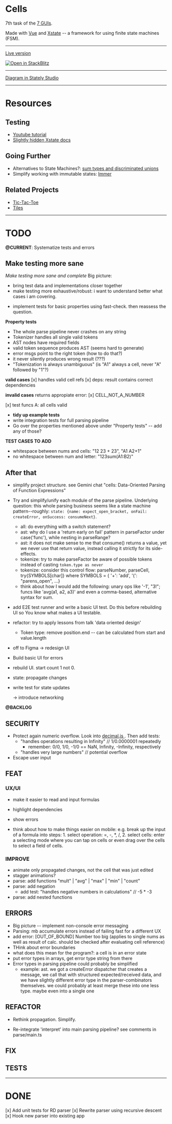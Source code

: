 # Cells

7th task of the [7 GUIs](https://eugenkiss.github.io/7guis/tasks/#cells).

Made with [Vue](https://vuejs.org/) and [Xstate](https://stately.ai/docs) -- a framework for using finite state machines (FSM).

---

[Live version](https://tsxoxo.github.io/7GUIs-Xstate-Vue--7.Cells/)

[![Open in StackBlitz](https://developer.stackblitz.com/img/open_in_stackblitz.svg)](https://stackblitz.com/github/tsxoxo/7GUIs-Xstate-Vue--6.Cells)

---

[Diagram in Stately Studio](https://stately.ai/registry/editor/6782ed10-3960-405b-8d20-47a05f5bb92c?machineId=b0690012-5357-4cf2-b293-6e096d531e5c)

---

# Resources

## Testing

- [Youtube tutorial](https://www.youtube.com/watch?v=SauvYKQGzXE)
- [Slightly hidden Xstate docs](https://graph-docs.vercel.app/model-based-testing/intro)

## Going Further

- Alternatives to State Machines?: [sum types and discriminated unions](https://www.google.com/search?q=state+machine+alternatives+%27sum+types%27+OR+%27discriminated+unions%27&sca_esv=61c64a259e7d732d&hl=en&sxsrf=AHTn8zrTu46-V4JABk7UKLuK4GUoZGqhOg%3A1738328579715&ei=A8qcZ5WsK-K2i-gPsPGM8AE&ved=0ahUKEwjVufzLgqCLAxVi2wIHHbA4Ax4Q4dUDCBE&uact=5&oq=state+machine+alternatives+%27sum+types%27+OR+%27discriminated+unions%27&gs_lp=Egxnd3Mtd2l6LXNlcnAiQHN0YXRlIG1hY2hpbmUgYWx0ZXJuYXRpdmVzICdzdW0gdHlwZXMnIE9SICdkaXNjcmltaW5hdGVkIHVuaW9ucydIuHBQwgZYk2xwBHgBkAEAmAGfAaAB2hqqAQQ4LjI1uAEDyAEA-AEBmAIZoAKwFcICChAAGLADGNYEGEfCAgUQIRigAcICBxAhGKABGArCAgQQIRgVwgIIEAAYgAQYogTCAgUQABjvBZgDAIgGAZAGCJIHBDIuMjOgB89d&sclient=gws-wiz-serp)
- Simplify working with immutable states: [Immer](https://immerjs.github.io/immer/)

## Related Projects

- [Tic-Tac-Toe](https://github.com/statelyai/xstate/blob/main/examples/tic-tac-toe-react/src/ticTacToeMachine.ts)
- [Tiles](https://github.com/statelyai/xstate/blob/main/examples/tiles/src/tilesMachine.ts)

---

# TODO

**@CURRENT**: Systematize tests and errors

## Make testing more sane

_Make testing more sane and complete_
Big picture:

- bring test data and implementations closer together
- make testing more exhaustive/robust: i want to understand better what cases i am covering.

* implement tests for basic properties using fast-check. then reassess the question.

**Property tests**

- The whole parse pipeline never crashes on any string
- Tokenizer handles all single valid tokens
- AST nodes have required fields
- valid token sequence produces AST (seems hard to generate)
- error msgs point to the right token (how to do that?)
- it never silently produces wrong result (???)
- "Tokenization is always unambiguous" (is "A1" always a cell, never "A" followed by "1"?)

**valid cases**
[x] handles valid cell refs
[x] deps: result contains correct dependencies

**invalid cases**
returns appropiate error:
[x] CELL_NOT_A_NUMBER

[x] test funcs A: all cells valid

- **tidy up example tests**
- write integration tests for full parsing pipeline
- Go over the properties mentioned above under "Property tests" -- add any of those?

**TEST CASES TO ADD**

- whitespace between nums and cells: "12 23 + 23", "A1 A2+1"
- no whitespace between num and letter: "123sum(A1:B2)"

## After that

- simplify project structure. see Gemini chat "cells: Data-Oriented Parsing of Function Expressions"

- Try and simplify/unify each module of the parse pipeline. Underlying question: this whole parsing business seems like a state machine pattern--roughly:
  `state: {name: expect_open_bracket, onFail: createError, onSuccess: consumeNext}`.

    - all: do everything with a switch statement?
    - ast: why do I use a 'return early on fail' pattern in parseFactor under case('func'), while nesting in parseRange?
    - ast: it does not make sense to me that consume() returns a value, yet we never use that return value, instead calling it strictly for its side-effects.
    - tokenize: try to make parseFactor be aware of possible tokens instead of casting `token.type as never`
    - tokenize: consider this control flow: parseNumber, parseCell, try{SYMBOLS[char]} where SYMBOLS = { '+': 'add', '(': "parens_open", ...}
    - think about how I would add the following: unary ops like '-1', "3!"; funcs like 'avg(a1, a2, a3)' and even a comma-based, alternative syntax for sum.

- add E2E test runner and write a basic UI test. Do this before rebuilding UI so You know what makes a UI testable.

- refactor: try to apply lessons from talk 'data oriented design'

    - Token type: remove position.end -- can be calculated from start and value.length

- off to Figma -> redesign UI

- Build basic UI for errors

- rebuild UI. start count 1 not 0.

- state: propagate changes

- write test for state updates

    -> introduce networking

**@BACKLOG**

## SECURITY

- Protect again numeric overflow. Look into [ decimal.js ](https://mikemcl.github.io/decimal.js/#). Then add tests:
    - "handles operations resulting in Infinity" // 1/0.0000001 repeatedly
        - remember: 0/0, 1/0, -1/0 == NaN, Infinity, -Infinity, respectively
    - "handles very large numbers" // potential overflow
- Escape user input

## FEAT

### UX/UI

- make it easier to read and input formulas
- highlight dependencies
- show errors

- think about how to make things easier on mobile: e.g. break up the input of a formula into steps: 1. select operation: =, -, \*, /, 2. select cells: enter a selecting mode where you can tap on cells or even drag over the cells to select a field of cells.

### IMPROVE

- animate only propagated changes, not the cell that was just edited
- stagger animations?
- parse: add functions "mult" | "avg" | "max" | "min" | "count"
- parse: add negation
    - add test: "handles negative numbers in calculations" // -5 \* -3
- parse: add nested functions

## ERRORS

- Big picture -- implement non-console error messaging
- Parsing: mb accumulate errors instead of failing fast for a different UX
- add error: [OUT_OF_BOUND] Number too big (applies to single nums as well as result of calc. should be checked after evaluating cell reference)
- THink about error boundaries
- what does this mean for the program?: a cell is in an error state
- put error types in arrays, get error type string from there
- Error types in parsing pipeline could probably be simplified
    - example: ast. we got a createError dispatcher that creates a message, we call that with structured expected/received data, and we have slightly different error type in the parser-combinators themselves. we could probably at least merge these into one less type. maybe even into a single one

## REFACTOR

- Rethink propagation. Simplify.

- Re-integrate 'interpret' into main parsing pipeline? see comments in parse/main.ts

## FIX

## TESTS

---

# DONE

[x] Add unit tests for RD parser
[x] Rewrite parser using recursive descent
[x] Hook new parser into existing app
